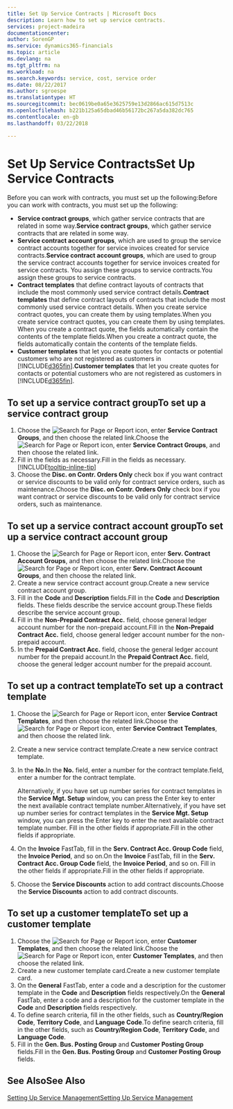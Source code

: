 ```yaml
---
title: Set Up Service Contracts | Microsoft Docs
description: Learn how to set up service contracts.
services: project-madeira
documentationcenter: 
author: SorenGP
ms.service: dynamics365-financials
ms.topic: article
ms.devlang: na
ms.tgt_pltfrm: na
ms.workload: na
ms.search.keywords: service, cost, service order
ms.date: 08/22/2017
ms.author: sgroespe
ms.translationtype: HT
ms.sourcegitcommit: bec0619be0a65e3625759e13d2866ac615d7513c
ms.openlocfilehash: b221b125a65dbad46b56172bc267a5da382dc765
ms.contentlocale: en-gb
ms.lasthandoff: 03/22/2018

---
```


# <a name="set-up-service-contracts"></a><span data-ttu-id="71dd2-103">Set Up Service Contracts</span><span class="sxs-lookup"><span data-stu-id="71dd2-103">Set Up Service Contracts</span></span>
<span data-ttu-id="71dd2-104">Before you can work with contracts, you must set up the following:</span><span class="sxs-lookup"><span data-stu-id="71dd2-104">Before you can work with contracts, you must set up the following:</span></span> 

* <span data-ttu-id="71dd2-105">**Service contract groups**, which gather service contracts that are related in some way.</span><span class="sxs-lookup"><span data-stu-id="71dd2-105">**Service contract groups**, which gather service contracts that are related in some way.</span></span>
* <span data-ttu-id="71dd2-106">**Service contract account groups**, which are used to group the service contract accounts together for service invoices created for service contracts.</span><span class="sxs-lookup"><span data-stu-id="71dd2-106">**Service contract account groups**, which are used to group the service contract accounts together for service invoices created for service contracts.</span></span> <span data-ttu-id="71dd2-107">You assign these groups to service contracts.</span><span class="sxs-lookup"><span data-stu-id="71dd2-107">You assign these groups to service contracts.</span></span>  
* <span data-ttu-id="71dd2-108">**Contract templates** that define contract layouts of contracts that include the most commonly used service contract details.</span><span class="sxs-lookup"><span data-stu-id="71dd2-108">**Contract templates** that define contract layouts of contracts that include the most commonly used service contract details.</span></span> <span data-ttu-id="71dd2-109">When you create service contract quotes, you can create them by using templates.</span><span class="sxs-lookup"><span data-stu-id="71dd2-109">When you create service contract quotes, you can create them by using templates.</span></span> <span data-ttu-id="71dd2-110">When you create a contract quote, the fields automatically contain the contents of the template fields.</span><span class="sxs-lookup"><span data-stu-id="71dd2-110">When you create a contract quote, the fields automatically contain the contents of the template fields.</span></span>
* <span data-ttu-id="71dd2-111">**Customer templates** that let you create quotes for contacts or potential customers who are not registered as customers in [!INCLUDE[d365fin](includes/d365fin_md.md)].</span><span class="sxs-lookup"><span data-stu-id="71dd2-111">**Customer templates** that let you create quotes for contacts or potential customers who are not registered as customers in [!INCLUDE[d365fin](includes/d365fin_md.md)].</span></span>  

## <a name="to-set-up-a-service-contract-group"></a><span data-ttu-id="71dd2-112">To set up a service contract group</span><span class="sxs-lookup"><span data-stu-id="71dd2-112">To set up a service contract group</span></span>  
1. <span data-ttu-id="71dd2-113">Choose the ![Search for Page or Report](media/ui-search/search_small.png "Search for Page or Report icon") icon, enter **Service Contract Groups**, and then choose the related link.</span><span class="sxs-lookup"><span data-stu-id="71dd2-113">Choose the ![Search for Page or Report](media/ui-search/search_small.png "Search for Page or Report icon") icon, enter **Service Contract Groups**, and then choose the related link.</span></span>  
2. <span data-ttu-id="71dd2-114">Fill in the fields as necessary.</span><span class="sxs-lookup"><span data-stu-id="71dd2-114">Fill in the fields as necessary.</span></span> [!INCLUDE[tooltip-inline-tip](includes/tooltip-inline-tip_md.md)]
3. <span data-ttu-id="71dd2-115">Choose the **Disc. on Contr. Orders Only** check box if you want contract or service discounts to be valid only for contract service orders, such as maintenance.</span><span class="sxs-lookup"><span data-stu-id="71dd2-115">Choose the **Disc. on Contr. Orders Only** check box if you want contract or service discounts to be valid only for contract service orders, such as maintenance.</span></span>  

## <a name="to-set-up-a-service-contract-account-group"></a><span data-ttu-id="71dd2-116">To set up a service contract account group</span><span class="sxs-lookup"><span data-stu-id="71dd2-116">To set up a service contract account group</span></span>  
1. <span data-ttu-id="71dd2-117">Choose the ![Search for Page or Report](media/ui-search/search_small.png "Search for Page or Report icon") icon, enter **Serv. Contract Account Groups**, and then choose the related link.</span><span class="sxs-lookup"><span data-stu-id="71dd2-117">Choose the ![Search for Page or Report](media/ui-search/search_small.png "Search for Page or Report icon") icon, enter **Serv. Contract Account Groups**, and then choose the related link.</span></span>  
2. <span data-ttu-id="71dd2-118">Create a new service contract account group.</span><span class="sxs-lookup"><span data-stu-id="71dd2-118">Create a new service contract account group.</span></span>   
3. <span data-ttu-id="71dd2-119">Fill in the **Code** and **Description** fields.</span><span class="sxs-lookup"><span data-stu-id="71dd2-119">Fill in the **Code** and **Description** fields.</span></span> <span data-ttu-id="71dd2-120">These fields describe the service account group.</span><span class="sxs-lookup"><span data-stu-id="71dd2-120">These fields describe the service account group.</span></span>  
4. <span data-ttu-id="71dd2-121">Fill in the **Non-Prepaid Contract Acc.** field, choose general ledger account number for the non-prepaid account.</span><span class="sxs-lookup"><span data-stu-id="71dd2-121">Fill in the **Non-Prepaid Contract Acc.** field, choose general ledger account number for the non-prepaid account.</span></span>  
5. <span data-ttu-id="71dd2-122">In the **Prepaid Contract Acc.** field, choose the general ledger account number for the prepaid account.</span><span class="sxs-lookup"><span data-stu-id="71dd2-122">In the **Prepaid Contract Acc.** field, choose the general ledger account number for the prepaid account.</span></span>  

## <a name="to-set-up-a-contract-template"></a><span data-ttu-id="71dd2-123">To set up a contract template</span><span class="sxs-lookup"><span data-stu-id="71dd2-123">To set up a contract template</span></span>  
1. <span data-ttu-id="71dd2-124">Choose the ![Search for Page or Report](media/ui-search/search_small.png "Search for Page or Report icon") icon, enter **Service Contract Templates**, and then choose the related link.</span><span class="sxs-lookup"><span data-stu-id="71dd2-124">Choose the ![Search for Page or Report](media/ui-search/search_small.png "Search for Page or Report icon") icon, enter **Service Contract Templates**, and then choose the related link.</span></span>  
2. <span data-ttu-id="71dd2-125">Create a new service contract template.</span><span class="sxs-lookup"><span data-stu-id="71dd2-125">Create a new service contract template.</span></span>  
3. <span data-ttu-id="71dd2-126">In the **No.**</span><span class="sxs-lookup"><span data-stu-id="71dd2-126">In the **No.**</span></span> <span data-ttu-id="71dd2-127">field, enter a number for the contract template.</span><span class="sxs-lookup"><span data-stu-id="71dd2-127">field, enter a number for the contract template.</span></span>  
  
     <span data-ttu-id="71dd2-128">Alternatively, if you have set up number series for contract templates in the **Service Mgt. Setup** window, you can press the Enter key to enter the next available contract template number.</span><span class="sxs-lookup"><span data-stu-id="71dd2-128">Alternatively, if you have set up number series for contract templates in the **Service Mgt. Setup** window, you can press the Enter key to enter the next available contract template number.</span></span> <span data-ttu-id="71dd2-129">Fill in the other fields if appropriate.</span><span class="sxs-lookup"><span data-stu-id="71dd2-129">Fill in the other fields if appropriate.</span></span>  
  
4. <span data-ttu-id="71dd2-130">On the **Invoice** FastTab, fill in the **Serv. Contract Acc. Group Code** field, the **Invoice Period**, and so on.</span><span class="sxs-lookup"><span data-stu-id="71dd2-130">On the **Invoice** FastTab, fill in the **Serv. Contract Acc. Group Code** field, the **Invoice Period**, and so on.</span></span> <span data-ttu-id="71dd2-131">Fill in the other fields if appropriate.</span><span class="sxs-lookup"><span data-stu-id="71dd2-131">Fill in the other fields if appropriate.</span></span>  
5. <span data-ttu-id="71dd2-132">Choose the **Service Discounts** action to add contract discounts.</span><span class="sxs-lookup"><span data-stu-id="71dd2-132">Choose the **Service Discounts** action to add contract discounts.</span></span>  

## <a name="to-set-up-a-customer-template"></a><span data-ttu-id="71dd2-133">To set up a customer template</span><span class="sxs-lookup"><span data-stu-id="71dd2-133">To set up a customer template</span></span>  
1. <span data-ttu-id="71dd2-134">Choose the ![Search for Page or Report](media/ui-search/search_small.png "Search for Page or Report icon") icon, enter **Customer Templates**, and then choose the related link.</span><span class="sxs-lookup"><span data-stu-id="71dd2-134">Choose the ![Search for Page or Report](media/ui-search/search_small.png "Search for Page or Report icon") icon, enter **Customer Templates**, and then choose the related link.</span></span>  
2. <span data-ttu-id="71dd2-135">Create a new customer template card.</span><span class="sxs-lookup"><span data-stu-id="71dd2-135">Create a new customer template card.</span></span>  
3. <span data-ttu-id="71dd2-136">On the **General** FastTab, enter a code and a description for the customer template in the **Code** and **Description** fields respectively.</span><span class="sxs-lookup"><span data-stu-id="71dd2-136">On the **General** FastTab, enter a code and a description for the customer template in the **Code** and **Description** fields respectively.</span></span> 
4. <span data-ttu-id="71dd2-137">To define search criteria, fill in the other fields, such as **Country/Region Code**, **Territory Code**, and **Language Code**.</span><span class="sxs-lookup"><span data-stu-id="71dd2-137">To define search criteria, fill in the other fields, such as **Country/Region Code**, **Territory Code**, and **Language Code**.</span></span>  
5. <span data-ttu-id="71dd2-138">Fill in the **Gen. Bus. Posting Group** and **Customer Posting Group** fields.</span><span class="sxs-lookup"><span data-stu-id="71dd2-138">Fill in the **Gen. Bus. Posting Group** and **Customer Posting Group** fields.</span></span>  

## <a name="see-also"></a><span data-ttu-id="71dd2-139">See Also</span><span class="sxs-lookup"><span data-stu-id="71dd2-139">See Also</span></span>
[<span data-ttu-id="71dd2-140">Setting Up Service Management</span><span class="sxs-lookup"><span data-stu-id="71dd2-140">Setting Up Service Management</span></span>](service-setup-service.md)
